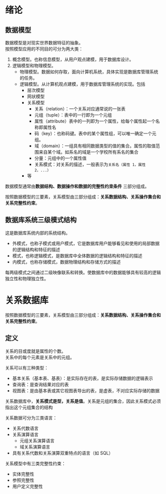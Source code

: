 # 绪论

## 数据模型

数据模型是对现实世界数据特征的抽象。  
按照模型应用的不同目的可分为两大类：

1. 概念模型。也称信息模型，从用户观点建模，用于数据库设计。
2. 逻辑模型和物理模型。
   - 物理模型。数据如何存取，面向计算机系统，具体实现是数据库管理系统的任务。
   - 逻辑模型。从计算机观点建模，用于数据库管理系统的实现。包括
     - 层次模型
     - 网状模型
     - 关系模型
       - 关系（relation）：一个关系对应通常说的一张表
       - 元组（tuple）：表中的一行即为一个元组
       - 属性（attribute）表中的一列即为一个属性，给每个属性起一个名称即属性名
       - 码（key）：也称码键。表中的某个属性组，可以唯一确定一个元组。
       - 域（domain）：一组具有相同数据类型的值的集合。属性的取值范围来自某个域。如系名的域是一个学校所有系名的集合
       - 分量：元组中的一个属性值
       - 关系模式：对关系的描述，一般表示为`关系名（属性 1，属性 2，...）`
     - 等

数据模型通常由**数据结构、数据操作和数据的完整性约束条件** 三部分组成。

按照数据模型的三要素，关系模型由三部分组成：**关系数据结构、关系操作集合和关系完整性约束**。

## 数据库系统三级模式结构

这是数据库系统内部的系统结构。

- 外模式，也称子模式或用户模式，它是数据库用户能够看见和使用的局部数据的逻辑结构和特征的描述
- 模式，也称逻辑模式，是数据库中全体数据的逻辑结构和特征的描述
- 内模式，也称存储模式，数据物理结构和存储方式的描述

每两级模式之间通过二级映像联系和转换。使数据库中的数据能够具有较高的逻辑独立性和物理独立性。

# 关系数据库

按照数据模型的三要素，关系模型由三部分组成：**关系数据结构、关系操作集合和关系完整性约束**。

## 定义

关系的目或度就是属性的个数。  
关系中的每个元素是关系中的元组。

关系可以有三种类型：

- 基本关系（基本表、基表）：是实际存在的表，是实际存储数据的逻辑表示
- 查询表：是查询结果对应的表
- 视图表：是由基本表或其它视图表导出的表，是虚表，不对应实际存储的数据

关系数据库中，**关系模式是型，关系是值**。关系是元组的集合，因此关系模式必须指出这个元组集合的结构

关系数据可分为三类语言：

- 关系代数语言
- 关系演算语言
  - 元组关系演算语言
  - 域关系演算语言
- 具有关系代数和关系演算双重特点的语言（如 SQL）

关系模型中有三类完整性约束：

- 实体完整性
- 参照完整性
- 用户定义完整性